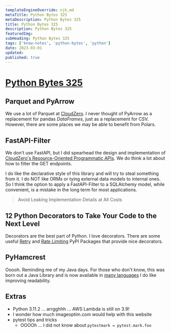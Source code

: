 ```yaml
---
templateEngineOverride: njk,md
metaTitle: Python Bytes 325
metaDescription: Python Bytes 325
title: Python Bytes 325
description: Python Bytes 325
featuredImg:
subHeading: Python Bytes 325
tags: ['know-notes', 'python-bytes', 'python']
date: 2023-03-01
updated:
published: true
---
```


<div class="col-start-3 col-end-9">


# [Python Bytes 325](home/src/posts/2023/02/changelog-news-monday-27-feb-2023.md)

## Parquet and PyArrow

We use a lot of Parquet at [CloudZero](https://cloudzero.com). I never thought of PyArrow as a replacement for pandas _DataFrames_, just as a replacement for CSV.
However, there are some places we may be able to benefit from Polars.

## FastAPI-Filter

We don't use FastAPI, but I did spearhead the design and implementation of [CloudZero's Resource-Oriented Programmatic APIs](https://docs.cloudzero.com/reference/introduction). We do think a lot about how to filter the GET <collection> endpoints.

I do like the declarative style of this library and will try to steal something from it. I do NOT like ORMs or tying external data models to internal ones. So I think the option to apply a FastAPI-Filter to a SQLAlchemy model, while convenient, is a mistake in the long term for most applications.

> Avoid Leaking Implementation Details at All Costs

## 12 Python Decorators to Take Your Code to the Next Level

Decorators are the best part of Python. I love decorators. There are some useful [Retry](https://github.com/rholder/retrying) and [Rate Limiting](https://github.com/tomasbasham/ratelimit) PyPI Packages that provide nice decorators.

## PyHamcrest

Ooooh. Reminding me of my Java days. For those who don't know, this was born out a Java Library and is now available in [many languages](https://hamcrest.org/) I do like improving readability.

## Extras

- Python 3.11.2 ... arrgghhh ... AWS Lambda is still on 3.9!
- I wonder how much imageoptim.com would help with this website
- pytest tips and tricks
    - OOOOh ... I did not know about `pytestmark = pytest.mark.foo`
